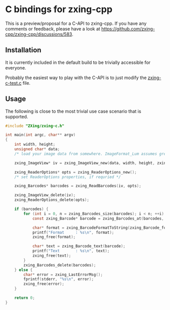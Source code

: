 # C bindings for zxing-cpp

This is a preview/proposal for a C-API to zxing-cpp. If you have any comments or feedback, please have a look at https://github.com/zxing-cpp/zxing-cpp/discussions/583.

## Installation

It is currently included in the default build to be trivially accessible for everyone.

Probably the easiest way to play with the C-API is to just modify the [zxing-c-test.c](https://github.com/zxing-cpp/zxing-cpp/blob/master/wrappers/c/zxing-c-test.c) file.

## Usage

The following is close to the most trivial use case scenario that is supported.

```c
#include "ZXing/zxing-c.h"

int main(int argc, char** argv)
{
	int width, height;
	unsigned char* data;
	/* load your image data from somewhere. ImageFormat_Lum assumes grey scale image data. */

	zxing_ImageView* iv = zxing_ImageView_new(data, width, height, zxing_ImageFormat_Lum, 0, 0);

	zxing_ReaderOptions* opts = zxing_ReaderOptions_new();
	/* set ReaderOptions properties, if requried */

	zxing_Barcodes* barcodes = zxing_ReadBarcodes(iv, opts);

	zxing_ImageView_delete(iv);
	zxing_ReaderOptions_delete(opts);

	if (barcodes) {
		for (int i = 0, n = zxing_Barcodes_size(barcodes); i < n; ++i) {
			const zxing_Barcode* barcode = zxing_Barcodes_at(barcodes, i);

			char* format = zxing_BarcodeFormatToString(zxing_Barcode_format(barcode));
			printf("Format     : %s\n", format);
			zxing_free(format);

			char* text = zxing_Barcode_text(barcode);
			printf("Text       : %s\n", text);
			zxing_free(text);
		}
		zxing_Barcodes_delete(barcodes);
	} else {
		char* error = zxing_LastErrorMsg();
		fprintf(stderr, "%s\n", error);
		zxing_free(error);
	}

	return 0;
}
```

